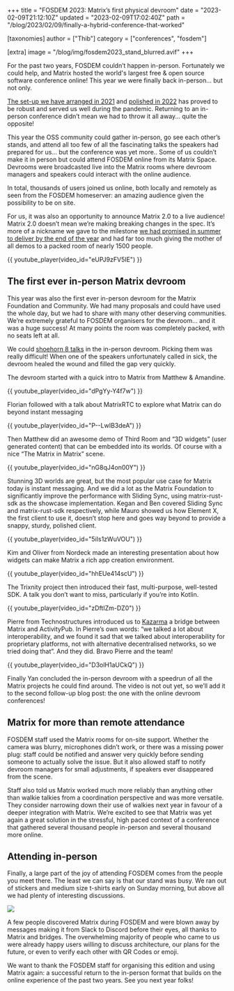 +++
title = "FOSDEM 2023: Matrix’s first physical devroom"
date = "2023-02-09T21:12:10Z"
updated = "2023-02-09T17:02:40Z"
path = "/blog/2023/02/09/finally-a-hybrid-conference-that-worked"

[taxonomies]
author = ["Thib"]
category = ["conferences", "fosdem"]

[extra]
image = "/blog/img/fosdem2023_stand_blurred.avif"
+++

For the past two years, FOSDEM couldn’t happen in-person. Fortunately we could
help, and Matrix hosted the world's largest free & open source software
conference online! This year we were finally back in-person… but not only.

[The set-up we have arranged in 2021](https://matrix.org/blog/2021/02/15/how-we-hosted-fosdem-2021-on-matrix)
and [polished in 2022](https://matrix.org/blog/2022/02/07/hosting-fosdem-2022-on-matrix)
has proved to be robust and served us well during the pandemic. Returning to an
in-person conference didn’t mean we had to throw it all away… quite the
opposite!

<!-- more -->

This year the OSS community could gather in-person, go see each other’s stands,
and attend all too few of all the fascinating talks the speakers had prepared
for us… but the conference was yet more.. Some of us couldn’t make it in person
but could attend FOSDEM online from its Matrix Space. Devrooms were broadcasted
live into the Matrix rooms where devroom managers and speakers could interact
with the online audience.

In total, thousands of users joined us online, both locally and remotely as 
seen from the FOSDEM homeserver: an amazing audience given the possibility to be
on site.

For us, it was also an opportunity to announce Matrix 2.0 to a live audience!
Matrix 2.0 doesn’t mean we’re making breaking changes in the spec. It’s more of
a nickname we gave to the milestone [we had promised in summer to deliver by the
end of the year](https://matrix.org/blog/2022/08/15/the-matrix-summer-special-2022#matrix-20)
and had far too much giving the mother of all demos to a packed room of nearly
1500 people.

{{ youtube_player(video_id="eUPJ9zFV5IE") }}

## The first ever in-person Matrix devroom

This year was also the first ever in-person devroom for the Matrix Foundation
and Community. We had many proposals and could have used the whole day, but we
had to share with many other deserving communities. We’re extremely grateful to
FOSDEM organisers for the devroom… and it was a huge success! At many points the
room was completely packed, with no seats left at all.

We could [shoehorn 8 talks](https://fosdem.org/2023/schedule/track/matrix/) in
the in-person devroom. Picking them was really difficult! When one of the
speakers unfortunately called in sick, the devroom healed the wound and filled
the gap very quickly.

The devroom started with a quick intro to Matrix from Matthew & Amandine.

{{ youtube_player(video_id="dPgYy-Y4f7w") }}

Florian followed with a talk about MatrixRTC to explore what Matrix can do
beyond instant messaging

{{ youtube_player(video_id="P--LwIB3deA") }}


Then Matthew did an awesome demo of Third Room and “3D widgets” (user generated
content) that can be embedded into its worlds. Of course with a nice “The Matrix
in Matrix” scene.

{{ youtube_player(video_id="nG8qJ4on00Y") }}

Stunning 3D worlds are great, but the most popular use case for Matrix today is
instant messaging. And we did a lot as the Matrix Foundation to significantly
improve the performance with Sliding Sync, using matrix-rust-sdk as the showcase
implementation. Kegan and Ben covered Sliding Sync and matrix-rust-sdk
respectively, while Mauro showed us how Element X, the first client to use it,
doesn’t stop here and goes way beyond to provide a snappy, sturdy, polished
client.

{{ youtube_player(video_id="5iIs1zWuVOU") }}

Kim and Oliver from Nordeck made an interesting presentation about how widgets
can make Matrix a rich app creation environment.

{{ youtube_player(video_id="hhEUe414scU") }}

The Trixnity project then introduced their fast, multi-purpose, well-tested SDK.
A talk you don’t want to miss, particularly if you’re into Kotlin.

{{ youtube_player(video_id="zDftIZm-DZ0") }}

Pierre from Technostructures introduced us to [Kazarma](https://technostructures.org/projects/kazarma/)
a bridge between Matrix and ActivityPub. In Pierre’s own words: “we talked a lot
about interoperability, and we found it sad that we talked about
interoperability for proprietary platforms, not with alternative decentralised
networks, so we tried doing that”. And they did. Bravo Pierre and the team!

{{ youtube_player(video_id="D3olH1aUCkQ") }}

Finally Yan concluded the in-person devroom with a speedrun of all the Matrix
projects he could find around. The video is not out yet, so we’ll add it to the
second follow-up blog post: the one with the online devroom conferences!

## Matrix for more than remote attendance

FOSDEM staff used the Matrix rooms for on-site support. Whether the camera was
blurry, microphones didn’t work, or there was a missing power plug: staff could
be notified and answer very quickly before sending someone to actually solve the
issue. But it also allowed staff to notify devroom managers for small
adjustments, if speakers ever disappeared from the scene.

Staff also told us Matrix worked much more reliably than anything other than
walkie talkies from a coordination perspective and was more versatile. They
consider narrowing down their use of walkies next year in favour of a deeper
integration with Matrix. We’re excited to see that Matrix was yet again a great
solution in the stressful, high paced context of a conference that gathered
several thousand people in-person and several thousand more online.

## Attending in-person

Finally, a large part of the joy of attending FOSDEM comes from the people you
meet there. The least we can say is that our stand was busy. We ran out of
stickers and medium size t-shirts early on Sunday morning, but above all we had
plenty of interesting discussions.

![](/blog/img/fosdem2023_stand_blurred.avif)

A few people discovered Matrix during FOSDEM and were blown away by messages
making it from Slack to Discord before their eyes, all thanks to Matrix and
bridges. The overwhelming majority of people who came to us were already happy
users willing to discuss architecture, our plans for the future, or even to
verify each other with QR Codes or emoji.

We want to thank the FOSDEM staff for organising this edition and using Matrix
again: a successful return to the in-person format that builds on the online
experience of the past two years. See you next year folks!
